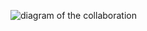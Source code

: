 ![diagram of the collaboration](https://www.plantuml.com/plantuml/svg/ZP9DJWCn38NtSufSe68_2zIgIB2fXAOIUpTrgKj-Ikmia3WCItgEkHWHQK8w5LANzliSlzYUiq2GQ4tdDmVKefQ6q4c91lZmRa0-UiUmCLZopy5RB-HTIQp5wxT6tKPT7rb1E833nTQIgqWCUW-CjIqGCovUczvBT18gaAkxR4_DPf_tL-PwjKQblNE9nswgvffgl5VB94Hp2xdG6e-2TmFk8j_27tmKJ0siHIT00Rkg_i9vNBrw6K-1TeGvda1bZ7zESuRasa7xw0f5ZLygUGZdTzi5_3k6n88G2xr7vAvXynvwzJX-1pn7hJunKyYSRy7MHe7QNDSSGQx8swu3pU753JGblHh64nXYJ0lRmoLNxgrNJyJYG_fbmOeq6Vh3U18WmsTgZcuRhVa1)